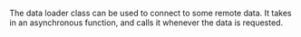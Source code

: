 The data loader class can be used to connect to some remote data. It takes in an asynchronous function, and calls it whenever the data is requested.
